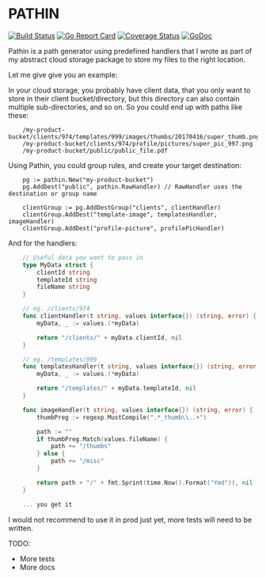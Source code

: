PATHIN
======

[![Build Status](https://travis-ci.org/nxtvibe/pathin.svg)](https://travis-ci.org/nxtvibe/pathin) [![Go Report Card](https://goreportcard.com/badge/github.com/nxtvibe/pathin)](https://goreportcard.com/report/github.com/nxtvibe/pathin) [![Coverage Status](https://coveralls.io/repos/github/nxtvibe/pathin/badge.svg?branch=master)](https://coveralls.io/github/nxtvibe/pathin?branch=master) [![GoDoc](https://godoc.org/github.com/nxtvibe/pathin?status.svg)](https://godoc.org/github.com/nxtvibe/pathin)

Pathin is a path generator using predefined handlers that I wrote
as part of my abstract cloud storage package to store my files to the right location.

Let me give give you an example:

In your cloud storage, you probably have client data, that you only want to
store in their client bucket/directory, but this directory can also contain
multiple sub-directories, and so on. So you could end up with paths like these:

```
    /my-product-bucket/clients/974/templates/999/images/thumbs/20170416/super_thumb.png
    /my-product-bucket/clients/974/profile/pictures/super_pic_997.png
    /my-product-bucket/public/public_file.pdf
```

Using Pathin, you could group rules, and create your target destination:

```
    pg := pathin.New("my-product-bucket")
    pg.AddDest("public", pathin.RawHandler) // RawHandler uses the destination or group name

    clientGroup := pg.AddDestGroup("clients", clientHandler)
    clientGroup.AddDest("template-image", templatesHandler, imageHandler)
    clientGroup.AddDest("profile-picture", profilePicHandler)
```

And for the handlers:

```go
    // Useful data you want to pass in
    type MyData struct {
        clientId string
        templateId string
        fileName string
    }

    // eg. /clients/974
    func clientHandler(t string, values interface{}) (string, error) {
        myData, _ := values.(*myData)

        return "/clients/" + myData.clientId, nil
    }

    // eg. /templates/999
    func templatesHandler(t string, values interface{}) (string, error) {
        myData, _ := values.(*myData)

        return "/templates/" + myData.templateId, nil
    }

    func imageHandler(t string, values interface{}) (string, error) {
        thumbPreg := regexp.MustCompile(".*_thumb\\..+")

        path := ""
        if thumbPreg.Match(values.fileName) {
            path += "/thumbs"
        } else {
            path += "/misc"
        }

        return path + "/" + fmt.Sprint(time.Now().Format("Ymd")), nil
    }

    ... you get it
```

I would not recommend to use it in prod just yet, more tests will
need to be written.

TODO:

- More tests
- More docs

